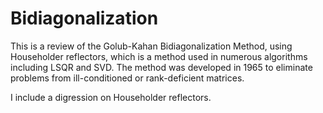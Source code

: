 # Bidiagonalization
This is a review of the Golub-Kahan Bidiagonalization Method, using Householder reflectors, which is a method used in numerous algorithms including LSQR and SVD. The method was developed in 1965 to eliminate problems from ill-conditioned or rank-deficient matrices.

I include a digression on Householder reflectors.
